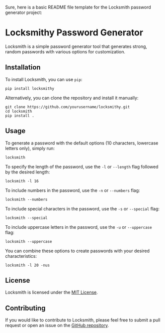 Sure, here is a basic README file template for the Locksmith password generator project:

# Locksmithy Password Generator

Locksmith is a simple password generator tool that generates strong, random passwords with various options for customization.

## Installation

To install Locksmith, you can use `pip`:

```
pip install locksmithy
```

Alternatively, you can clone the repository and install it manually:

```
git clone https://github.com/yourusername/locksmithy.git
cd locksmith
pip install .
```

## Usage

To generate a password with the default options (10 characters, lowercase letters only), simply run:

```
locksmith
```

To specify the length of the password, use the `-l` or `--length` flag followed by the desired length:

```
locksmith -l 16
```

To include numbers in the password, use the `-n` or `--numbers` flag:

```
locksmith --numbers
```

To include special characters in the password, use the `-s` or `--special` flag:

```
locksmith --special
```

To include uppercase letters in the password, use the `-u` or `--uppercase` flag:

```
locksmith --uppercase
```

You can combine these options to create passwords with your desired characteristics:

```
locksmith -l 20 -nus
```

## License

Locksmith is licensed under the [MIT License](https://github.com/llyram/locksmithy/blob/master/LICENSE).

## Contributing

If you would like to contribute to Locksmith, please feel free to submit a pull request or open an issue on the [GitHub repository](https://github.com/yourusername/locksmithy).